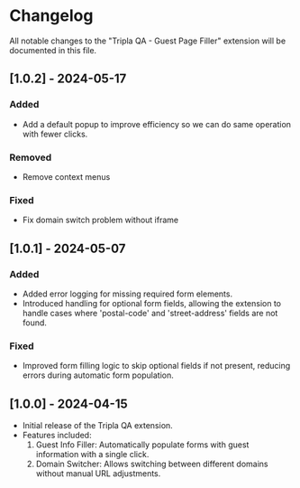 # Changelog

All notable changes to the "Tripla QA - Guest Page Filler" extension will be documented in this file.

## [1.0.2] - 2024-05-17

### Added
- Add a default popup to improve efficiency so we can do same operation with fewer clicks.

### Removed
- Remove context menus

### Fixed
- Fix domain switch problem without iframe

## [1.0.1] - 2024-05-07

### Added
- Added error logging for missing required form elements.
- Introduced handling for optional form fields, allowing the extension to handle cases where 'postal-code' and 'street-address' fields are not found.

### Fixed
- Improved form filling logic to skip optional fields if not present, reducing errors during automatic form population.

## [1.0.0] - 2024-04-15

- Initial release of the Tripla QA extension.
- Features included:
  1. Guest Info Filler: Automatically populate forms with guest information with a single click.
  2. Domain Switcher: Allows switching between different domains without manual URL adjustments.
